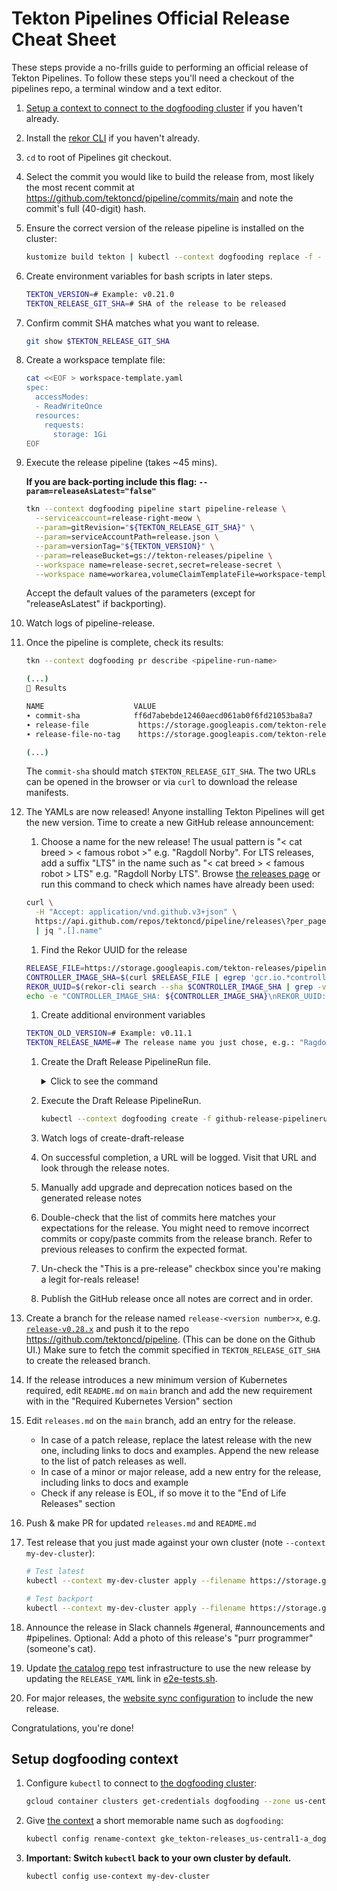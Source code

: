 # Tekton Pipelines Official Release Cheat Sheet

These steps provide a no-frills guide to performing an official release
of Tekton Pipelines. To follow these steps you'll need a checkout of
the pipelines repo, a terminal window and a text editor.

1. [Setup a context to connect to the dogfooding cluster](#setup-dogfooding-context) if you haven't already.

1. Install the [rekor CLI](https://docs.sigstore.dev/rekor/installation/) if you haven't already.

1. `cd` to root of Pipelines git checkout.

1. Select the commit you would like to build the release from, most likely the
   most recent commit at https://github.com/tektoncd/pipeline/commits/main
   and note the commit's full (40-digit) hash.

1. Ensure the correct version of the release pipeline is installed on the cluster:

    ```bash
    kustomize build tekton | kubectl --context dogfooding replace -f -
    ```

1. Create environment variables for bash scripts in later steps.

    ```bash
    TEKTON_VERSION=# Example: v0.21.0
    TEKTON_RELEASE_GIT_SHA=# SHA of the release to be released
    ```

1. Confirm commit SHA matches what you want to release.

    ```bash
    git show $TEKTON_RELEASE_GIT_SHA
    ```

1. Create a workspace template file:

   ```bash
   cat <<EOF > workspace-template.yaml
   spec:
     accessModes:
     - ReadWriteOnce
     resources:
       requests:
         storage: 1Gi
   EOF
   ```

1. Execute the release pipeline (takes ~45 mins).

    **If you are back-porting include this flag: `--param=releaseAsLatest="false"`**

    ```bash
    tkn --context dogfooding pipeline start pipeline-release \
      --serviceaccount=release-right-meow \
      --param=gitRevision="${TEKTON_RELEASE_GIT_SHA}" \
      --param=serviceAccountPath=release.json \
      --param=versionTag="${TEKTON_VERSION}" \
      --param=releaseBucket=gs://tekton-releases/pipeline \
      --workspace name=release-secret,secret=release-secret \
      --workspace name=workarea,volumeClaimTemplateFile=workspace-template.yaml
    ```

    Accept the default values of the parameters (except for "releaseAsLatest" if backporting).

1. Watch logs of pipeline-release.

1. Once the pipeline is complete, check its results:

    ```bash
    tkn --context dogfooding pr describe <pipeline-run-name>

    (...)
    📝 Results

    NAME                    VALUE
    ∙ commit-sha            ff6d7abebde12460aecd061ab0f6fd21053ba8a7
    ∙ release-file           https://storage.googleapis.com/tekton-releases-nightly/pipeline/previous/v20210223-xyzxyz/release.yaml
    ∙ release-file-no-tag    https://storage.googleapis.com/tekton-releases-nightly/pipeline/previous/v20210223-xyzxyz/release.notag.yaml

    (...)
    ```

    The `commit-sha` should match `$TEKTON_RELEASE_GIT_SHA`.
    The two URLs can be opened in the browser or via `curl` to download the release manifests.

1. The YAMLs are now released! Anyone installing Tekton Pipelines will get the new version. Time to create a new GitHub release announcement:

    1. Choose a name for the new release! The usual pattern is "< cat breed > < famous robot >" e.g. "Ragdoll Norby". For LTS releases, add a suffix "LTS" in the name such as "< cat breed > < famous robot > LTS" e.g. "Ragdoll Norby LTS". Browse [the releases page](https://github.com/tektoncd/pipeline/releases) or run this command to check which names have already been used:

    ```bash
    curl \
      -H "Accept: application/vnd.github.v3+json" \
      https://api.github.com/repos/tektoncd/pipeline/releases\?per_page=100 \
      | jq ".[].name"
    ```

    1. Find the Rekor UUID for the release

    ```bash
    RELEASE_FILE=https://storage.googleapis.com/tekton-releases/pipeline/previous/${TEKTON_VERSION}/release.yaml
    CONTROLLER_IMAGE_SHA=$(curl $RELEASE_FILE | egrep 'gcr.io.*controller' | cut -d'@' -f2)
    REKOR_UUID=$(rekor-cli search --sha $CONTROLLER_IMAGE_SHA | grep -v Found | head -1)
    echo -e "CONTROLLER_IMAGE_SHA: ${CONTROLLER_IMAGE_SHA}\nREKOR_UUID: ${REKOR_UUID}"
    ```

    1. Create additional environment variables

    ```bash
    TEKTON_OLD_VERSION=# Example: v0.11.1
    TEKTON_RELEASE_NAME=# The release name you just chose, e.g.: "Ragdoll Norby"
    ```

    1. Create the Draft Release PipelineRun file.

        <details>
        <summary>Click to see the command</summary>
        
        ```bash
        cat <<EOF > github-release-pipelinerun.yaml
        apiVersion: tekton.dev/v1beta1
        kind: PipelineRun
        metadata:
          generateName: github-release-pipelinerun-
        spec:
          params:
            - name: package
              value: tektoncd/pipeline
            - name: git-revision
              value: ${TEKTON_RELEASE_GIT_SHA}
            - name: release-tag
              value: ${TEKTON_VERSION}
            - name: previous-release-tag
              value: ${TEKTON_OLD_VERSION}
            - name: release-name
              value: ${TEKTON_RELEASE_NAME}
            - name: bucket
              value: gs://tekton-releases/pipeline
            - name: rekor-uuid
              value: ${REKOR_UUID}
          workspaces:
            - name: credentials
              secret:
                secretName: release-secret
            - name: shared
              volumeClaimTemplate:
                spec:
                  accessModes:
                  - ReadWriteOnce
                  resources:
                    requests:
                      storage: 1Gi
          pipelineRef:
            resolver: git
            params:
              - name: org
                value: tektoncd
              - name: repo
                value: plumbing
              - name: revision
                value: main
              - name: pathInRepo
                value: tekton/resources/release/base/github_release.yaml
        EOF
        ```
        </details>
    
    
    1. Execute the Draft Release PipelineRun.

        ```bash
        kubectl --context dogfooding create -f github-release-pipelinerun.yaml
        ```

    1. Watch logs of create-draft-release

    1. On successful completion, a URL will be logged. Visit that URL and look through the release notes.
      1. Manually add upgrade and deprecation notices based on the generated release notes
      1. Double-check that the list of commits here matches your expectations
         for the release. You might need to remove incorrect commits or copy/paste commits
         from the release branch. Refer to previous releases to confirm the expected format.

    1. Un-check the "This is a pre-release" checkbox since you're making a legit for-reals release!

    1. Publish the GitHub release once all notes are correct and in order.

1. Create a branch for the release named `release-<version number>x`, e.g. [`release-v0.28.x`](https://github.com/tektoncd/pipeline/tree/release-v0.28.x)
   and push it to the repo https://github.com/tektoncd/pipeline.
   (This can be done on the Github UI.)
   Make sure to fetch the commit specified in `TEKTON_RELEASE_GIT_SHA` to create the released branch.

1. If the release introduces a new minimum version of Kubernetes required,
   edit `README.md` on `main` branch and add the new requirement with in the
   "Required Kubernetes Version" section

1. Edit `releases.md` on the `main` branch, add an entry for the release.
   - In case of a patch release, replace the latest release with the new one,
     including links to docs and examples. Append the new release to the list
     of patch releases as well.
   - In case of a minor or major release, add a new entry for the
     release, including links to docs and example
   - Check if any release is EOL, if so move it to the "End of Life Releases"
     section

1. Push & make PR for updated `releases.md` and `README.md`

1. Test release that you just made against your own cluster (note `--context my-dev-cluster`):

    ```bash
    # Test latest
    kubectl --context my-dev-cluster apply --filename https://storage.googleapis.com/tekton-releases/pipeline/latest/release.yaml
    ```

    ```bash
    # Test backport
    kubectl --context my-dev-cluster apply --filename https://storage.googleapis.com/tekton-releases/pipeline/previous/v0.11.2/release.yaml
    ```

1. Announce the release in Slack channels #general, #announcements and #pipelines.
Optional: Add a photo of this release's "purr programmer" (someone's cat).

1. Update [the catalog repo](https://github.com/tektoncd/catalog) test infrastructure
to use the new release by updating the `RELEASE_YAML` link in [e2e-tests.sh](https://github.com/tektoncd/catalog/blob/main/test/e2e-tests.sh).

1. For major releases, the [website sync configuration](https://github.com/tektoncd/website/blob/main/sync/config/pipelines.yaml)
   to include the new release.

Congratulations, you're done!

## Setup dogfooding context

1. Configure `kubectl` to connect to
   [the dogfooding cluster](https://github.com/tektoncd/plumbing/blob/main/docs/dogfooding.md):

    ```bash
    gcloud container clusters get-credentials dogfooding --zone us-central1-a --project tekton-releases
    ```

1. Give [the context](https://kubernetes.io/docs/tasks/access-application-cluster/configure-access-multiple-clusters/)
   a short memorable name such as `dogfooding`:

   ```bash
   kubectl config rename-context gke_tekton-releases_us-central1-a_dogfooding dogfooding
   ```

1. **Important: Switch `kubectl` back to your own cluster by default.**

    ```bash
    kubectl config use-context my-dev-cluster
    ```
